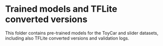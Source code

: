 # Trained models and TFLite converted versions

This folder contains pre-trained models for the ToyCar and slider datasets, including also 
TFLite converted versions and validation logs.